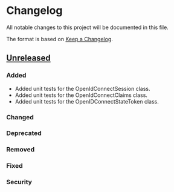# Changelog
All notable changes to this project will be documented in this file.

The format is based on [Keep a Changelog][].

[Keep a Changelog]: http://keepachangelog.com/
## [Unreleased]
### Added
- Added unit tests for the OpenIdConnectSession class.
- Added unit tests for the OpenIdConnectClaims class.
- Added unit tests for the OpenIDConnectStateToken class.
### Changed

### Deprecated

### Removed

### Fixed

### Security

[Unreleased]: https://git.drupalcode.org/project/openid_connect/-/compare/8.x-1.0-beta5...8.x-1.x
